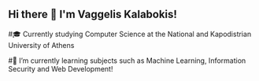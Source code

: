 ## Hi there 👋 I'm Vaggelis Kalabokis!


#🎓 Currently studying Computer Science at the National and Kapodistrian University of Athens

#🌱 I’m currently learning subjects such as Machine Learning, Information Security and Web Development!

<!--
**vaggeliskg/vaggeliskg** is a ✨ _special_ ✨ repository because its `README.md` (this file) appears on your GitHub profile.

Here are some ideas to get you started:

- 🔭 I’m currently working on ...
- 🌱 I’m currently learning ...
- 👯 I’m looking to collaborate on ...
- 🤔 I’m looking for help with ...
- 💬 Ask me about ...
- 📫 How to reach me: ...
- 😄 Pronouns: ...
- ⚡ Fun fact: ...
-->

